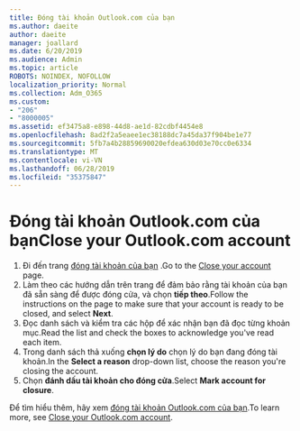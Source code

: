 ```yaml
---
title: Đóng tài khoản Outlook.com của bạn
ms.author: daeite
author: daeite
manager: joallard
ms.date: 6/20/2019
ms.audience: Admin
ms.topic: article
ROBOTS: NOINDEX, NOFOLLOW
localization_priority: Normal
ms.collection: Adm_O365
ms.custom:
- "206"
- "8000005"
ms.assetid: ef3475a8-e898-44d8-ae1d-82cdbf4454e8
ms.openlocfilehash: 8ad2f2a5eaee1ec38188dc7a45da37f904be1e77
ms.sourcegitcommit: 5fb7a4b28859690020efdea630d03e70cc0e6334
ms.translationtype: MT
ms.contentlocale: vi-VN
ms.lasthandoff: 06/28/2019
ms.locfileid: "35375847"
---
```

# <a name="close-your-outlookcom-account"></a><span data-ttu-id="e7457-102">Đóng tài khoản Outlook.com của bạn</span><span class="sxs-lookup"><span data-stu-id="e7457-102">Close your Outlook.com account</span></span>

1. <span data-ttu-id="e7457-103">Đi đến trang [đóng tài khoản của bạn](https://go.microsoft.com/fwlink/p/?linkid=845493) .</span><span class="sxs-lookup"><span data-stu-id="e7457-103">Go to the [Close your account](https://go.microsoft.com/fwlink/p/?linkid=845493) page.</span></span>
2. <span data-ttu-id="e7457-104">Làm theo các hướng dẫn trên trang để đảm bảo rằng tài khoản của bạn đã sẵn sàng để được đóng cửa, và chọn **tiếp theo**.</span><span class="sxs-lookup"><span data-stu-id="e7457-104">Follow the instructions on the page to make sure that your account is ready to be closed, and select **Next**.</span></span>
3. <span data-ttu-id="e7457-105">Đọc danh sách và kiểm tra các hộp để xác nhận bạn đã đọc từng khoản mục.</span><span class="sxs-lookup"><span data-stu-id="e7457-105">Read the list and check the boxes to acknowledge you've read each item.</span></span>
4. <span data-ttu-id="e7457-106">Trong danh sách thả xuống **chọn lý do** chọn lý do bạn đang đóng tài khoản.</span><span class="sxs-lookup"><span data-stu-id="e7457-106">In the **Select a reason** drop-down list, choose the reason you're closing the account.</span></span>
5. <span data-ttu-id="e7457-107">Chọn **đánh dấu tài khoản cho đóng cửa**.</span><span class="sxs-lookup"><span data-stu-id="e7457-107">Select **Mark account for closure**.</span></span>

<span data-ttu-id="e7457-108">Để tìm hiểu thêm, hãy xem [đóng tài khoản Outlook.com của bạn](https://support.office.com/article/564b801e-2a47-4cb2-afa8-12ead3185038?wt.mc_id=Office_Outlook_com_Alchemy).</span><span class="sxs-lookup"><span data-stu-id="e7457-108">To learn more, see [Close your Outlook.com account](https://support.office.com/article/564b801e-2a47-4cb2-afa8-12ead3185038?wt.mc_id=Office_Outlook_com_Alchemy).</span></span>
  